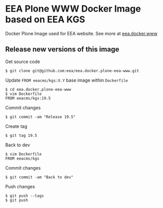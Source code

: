# EEA Plone WWW Docker Image based on EEA KGS

Docker Plone Image used for EEA website. See more at [eea.docker.www](https://github.com/eea/eea.docker.www)

## Release new versions of this image

Get source code

    $ git clone git@github.com:eea/eea.docker.plone-eea-www.git

Update `FROM eeacms/kgs:X.Y` base image within `Dockerfile`

    $ cd eea.docker.plone-eea-www
    $ vim Dockerfile
    FROM eeacms/kgs:19.5

Commit changes

    $ git commit -am "Release 19.5"

Create tag

    $ git tag 19.5

Back to dev

    $ vim Dockerfile
    FROM eeacms/kgs

Commit changes

    $ git commit -am "Back to dev"

Push changes

    $ git push --tags
    $ git push
